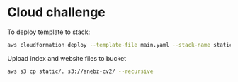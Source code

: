 # Cloud challenge

To deploy template to stack:

```bash
aws cloudformation deploy --template-file main.yaml --stack-name static-website --capabilities  CAPABILITY_NAMED_IAM
```

Upload index and website files to bucket

```bash
aws s3 cp static/. s3://anebz-cv2/ --recursive
```

